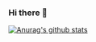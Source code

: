 ### Hi there 👋

[![Anurag's github stats](https://github-readme-stats.vercel.app/api?username=huisnotacouncillor)](https://github.com/anuraghazra/github-readme-stats)

<!--
**huisnotacouncillor/huisnotacouncillor** is a ✨ _special_ ✨ repository because its `README.md` (this file) appears on your GitHub profile.

Here are some ideas to get you started:

- 🔭 I’m currently working on ...
- 🌱 I’m currently learning ...
- 👯 I’m looking to collaborate on ...
- 🤔 I’m looking for help with ...
- 💬 Ask me about ...
- 📫 How to reach me: ...
- 😄 Pronouns: ...
- ⚡ Fun fact: ...
-->
